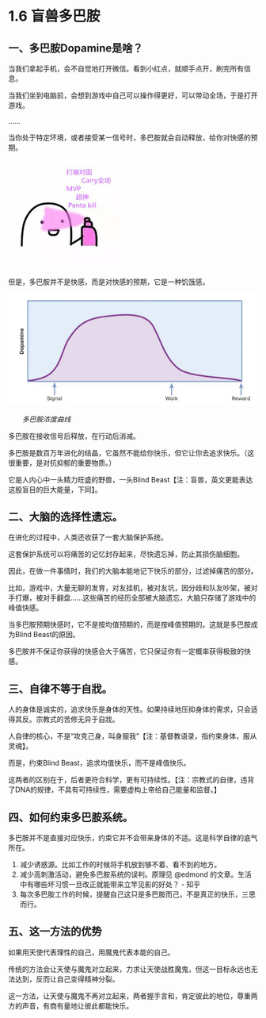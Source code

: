 # 1.6 盲兽多巴胺

## 一、多巴胺Dopamine是啥？

当我们拿起手机，会不自觉地打开微信。看到小红点，就顺手点开，刷完所有信息。

当我们坐到电脑前，会想到游戏中自己可以操作得更好，可以带动全场，于是打开游戏。

……

当你处于特定环境，或者接受某一信号时，多巴胺就会自动释放，给你对快感的预期。

![](../.gitbook/assets/1.6.1.jpg)

但是，多巴胺并不是快感，而是对快感的预期，它是一种饥饿感。

![](../.gitbook/assets/1.6.2.jpg)

  _多巴胺浓度曲线_

多巴胺在接收信号后释放，在行动后消减。

多巴胺是数百万年进化的结晶，它虽然不能给你快乐，但它让你去追求快乐。（这很重要，是对抗抑郁的重要物质。）

它是人内心中一头精力旺盛的野兽，一头Blind Beast【注：盲兽，英文更能表达这股盲目的巨大能量，下同】。

## 二、大脑的选择性遗忘。

在进化的过程中，人类还收获了一套大脑保护系统。

这套保护系统可以将痛苦的记忆封存起来，尽快遗忘掉，防止其损伤脑细胞。

因此，在做一件事情时，我们的大脑本能地记下快乐的部分，过滤掉痛苦的部分。

比如，游戏中，大量无聊的发育，对友挂机，被对友坑，因分歧和队友吵架，被对手打爆，被对手翻盘……这些痛苦的经历全部被大脑遗忘，大脑只存储了游戏中的峰值快感。

当多巴胺预期快感时，它不是按均值预期的，而是按峰值预期的。这就是多巴胺成为Blind Beast的原因。

多巴胺并不保证你获得的快感会大于痛苦，它只保证你有一定概率获得极致的快感。

## 三、自律不等于自戕。

人的身体是诚实的，追求快乐是身体的天性。如果持续地压抑身体的需求，只会适得其反。宗教式的苦修无异于自戕。

人自律的核心，不是“攻克己身，叫身服我”【注：基督教语录，指约束身体，服从灵魂】。

而是，约束Blind Beast，追求均值快乐，而不是峰值快乐。

这两者的区别在于，后者更符合科学，更有可持续性。【注：宗教式的自律，违背了DNA的规律，不具有可持续性，需要虚构上帝给自己能量和监督。】

## 四、如何约束多巴胺系统。

多巴胺并不是直接对应快乐，约束它并不会带来身体的不适。这是科学自律的底气所在。

1. 减少诱惑源。比如工作的时候将手机放到够不着、看不到的地方。
2. 减少高刺激活动，避免多巴胺系统的误判。原理见 @edmond 的文章。生活中有哪些坏习惯一旦改正就能带来立竿见影的好处？ - 知乎
3. 每次多巴胺工作的时候，提醒自己这只是多巴胺而己，不是真正的快乐，三思而行。

## 五、这一方法的优势

如果用天使代表理性的自己，用魔鬼代表本能的自己。

传统的方法会让天使与魔鬼对立起来，力求让天使战胜魔鬼，但这一目标永远也无法达到，反而让自己变得精神分裂。

这一方法，让天使与魔鬼不再对立起来，两者握手言和，肯定彼此的地位，尊重两方的声音，有商有量地让彼此都能快乐。

